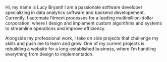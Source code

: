 Hi, my name is Lucy Bryant! I am a passionate software developer specializing in data analytics software and backend developement. Currently, I automate fitment processes for a leading multimillion-dollar corporation, where I design and implement custom algorithms and systems to streamline operations and improve efficiency.

Alongside my professional work, I take on side projects that challenge my skills and push me to learn and grow. One of my current projects is rebuilding a website for a long-established business, where I’m handling everything from design to implementation.
